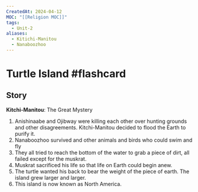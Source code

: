 ```yaml
---
CreatedAt: 2024-04-12
MOC: "[[Religion MOC]]"
tags:
  - Unit-2
aliases:
  - Kitichi-Manitou
  - Nanaboozhoo
---
```

# Turtle Island #flashcard 
## Story
**Kitchi-Manitou**: The Great Mystery
<!--ID: 1718379549845-->


1. Anishinaabe and Ojibway were killing each other over hunting grounds and other disagreements. Kitchi-Manitou decided to flood the Earth to purify it. 
2. Nanaboozhoo survived and other animals and birds who could swim and fly
3. They all tried to reach the bottom of the water to grab a piece of dirt, all failed except for the muskrat. 
4. Muskrat sacrificed his life so that life on Earth could begin anew.
5. The turtle wanted his back to bear the weight of the piece of earth. The island grew larger and larger.
6. This island is now known as North America.
